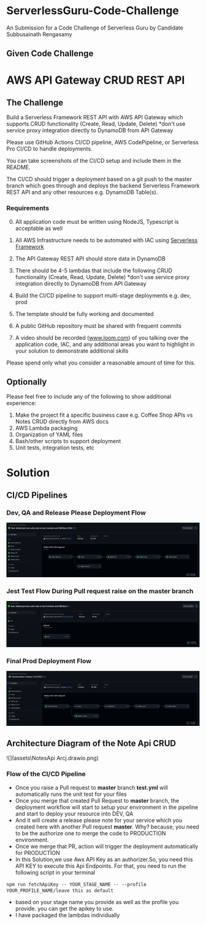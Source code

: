 # ServerlessGuru-Code-Challenge
An Submission for a Code Challenge of Serverless Guru by Candidate Subbusainath Rengasamy

## Given Code Challenge

# AWS API Gateway CRUD REST API

## The Challenge

Build a Serverless Framework REST API with AWS API Gateway which supports CRUD functionality (Create, Read, Update, Delete) *don't use service proxy integration directly to DynamoDB from API Gateway

Please use GitHub Actions CI/CD pipeline, AWS CodePipeline, or Serverless Pro CI/CD to handle deployments.

You can take screenshots of the CI/CD setup and include them in the README.

The CI/CD should trigger a deployment based on a git push to the master branch which goes through and deploys the backend Serverless Framework REST API and any other resources e.g. DynamoDB Table(s).

### Requirements

0. All application code must be written using NodeJS, Typescript is acceptable as well

1. All AWS Infrastructure needs to be automated with IAC using [Serverless Framework](https://www.serverless.com)

2. The API Gateway REST API should store data in DynamoDB

3. There should be 4-5 lambdas that include the following CRUD functionality (Create, Read, Update, Delete) *don't use service proxy integration directly to DynamoDB from API Gateway

3. Build the CI/CD pipeline to support multi-stage deployments e.g. dev, prod

4. The template should be fully working and documented

4. A public GitHub repository must be shared with frequent commits

5. A video should be recorded (www.loom.com) of you talking over the application code, IAC, and any additional areas you want to highlight in your solution to demonstrate additional skills

Please spend only what you consider a reasonable amount of time for this.

## Optionally

Please feel free to include any of the following to show additional experience:

1. Make the project fit a specific business case e.g. Coffee Shop APIs vs Notes CRUD directly from AWS docs
2. AWS Lambda packaging
3. Organization of YAML files
4. Bash/other scripts to support deployment
5. Unit tests, integration tests, etc


# Solution

## CI/CD Pipelines

### Dev, QA and Release Please Deployment Flow
![](assets/Ci-CD%20for%20ServerlessGuru-Normal%20flow.png "CI/CD Pipeline Workflow Image setup, dev, qa and release please")

### Jest Test Flow During Pull request raise on the master branch
![](assets\cicd-test.png)

### Final Prod Deployment Flow
![](assets/serverless-guru-prod.png)

## Architecture Diagram of the Note Api CRUD

![](assets\NotesApi Arcj.drawio.png)

### Flow of the CI/CD Pipeline 
- Once you raise a Pull request to **master** branch **test.yml** will automatically runs the unit test for your files
- Once you merge that created Pull Request to **master** branch, the deployment workflow will start to setup your environment in the pipeline and start to deploy your resource into DEV, QA 
- And it will create a release please note for your service which you created here with another Pull request **master**. Why? because, you need to be the authorize one to merge the code to PRODUCTION environment.
- Once we merge that PR, action will trigger the deployment automatically for PRODUCTION
- In this Solution,we use Aws API Key as an authorizer.So, you need this API KEY to execute this Api Endpoints. For that, you need to run the following script in your terminal
```shell
npm run fetchApiKey -- YOUR_STAGE_NAME -- --profile YOUR_PROFILE_NAME/leave this as default
```
- based on your stage name you provide as well as the profile you provide. you can get the apikey to use.
- I have packaged the lambdas individually
